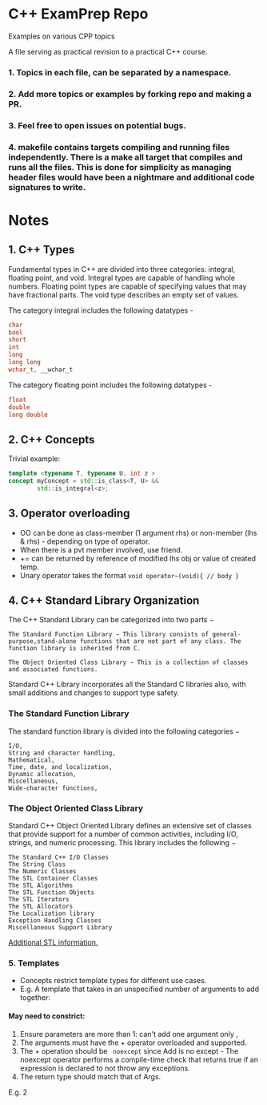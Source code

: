 # C++ ExamPrep Repo
Examples on various CPP topics

A file serving as practical revision to a practical C++ course.

### 1. Topics in each file, can be separated by a namespace.
### 2. Add more topics or examples by forking repo and making a PR.
### 3. Feel free to open issues on potential bugs.
### 4. makefile contains targets compiling and running files independently. There is a make all target that compiles and runs all the files. This is done for simplicity as managing header files would have been a nightmare and additional code signatures to write.

# Notes

## 1. C++ Types

Fundamental types in C++ are divided into three categories: integral, floating point, and void. Integral types are capable of handling whole numbers. Floating point types are capable of specifying values that may have fractional parts. The void type describes an empty set of values.

The category integral includes the following datatypes -
```c++
char
bool
short
int
long
long long
wchar_t, __wchar_t
```

The category floating point includes the following datatypes -
```c++
float
double
long double
```

## 2. C++ Concepts

Trivial example:

```c++
template <typename T, typename U, int z >
concept myConcept = std::is_class<T, U> &&
        std::is_integral<z>;

```

## 3. Operator overloading


* OO can be done as class-member (1 argument rhs) or non-member (lhs & rhs) - depending on type of operator. 
* When there is a pvt member involved, use friend.
* += can be returned by reference of modified lhs obj or value of created temp.
* Unary operator takes the format ```void operator~(void){ // body }```
  
## 4. C++ Standard Library Organization

The C++ Standard Library can be categorized into two parts −

    The Standard Function Library − This library consists of general-purpose,stand-alone functions that are not part of any class. The function library is inherited from C.

    The Object Oriented Class Library − This is a collection of classes and associated functions.

Standard C++ Library incorporates all the Standard C libraries also, with small additions and changes to support type safety.
### The Standard Function Library

The standard function library is divided into the following categories −

    I/O,
    String and character handling,
    Mathematical,
    Time, date, and localization,
    Dynamic allocation,
    Miscellaneous,
    Wide-character functions,

### The Object Oriented Class Library

Standard C++ Object Oriented Library defines an extensive set of classes that provide support for a number of common activities, including I/O, strings, and numeric processing. This library includes the following −

    The Standard C++ I/O Classes
    The String Class
    The Numeric Classes
    The STL Container Classes
    The STL Algorithms
    The STL Function Objects
    The STL Iterators
    The STL Allocators
    The Localization library
    Exception Handling Classes
    Miscellaneous Support Library

[Additional STL information.](https://www.geeksforgeeks.org/the-c-standard-template-library-stl/)

### 5. Templates

* Concepts restrict template types for different use cases.
* E.g. A template that takes in an unspecified number of arguments to add together:

#### May need to constrict:
1. Ensure parameters are more than 1: can't add one argument only ,
2. The arguments must have the + operator overloaded and supported.
3. The + operation should be ``` noexcept``` since Add is no except - The noexcept operator performs a compile-time check that returns true if an expression is declared to not throw any exceptions.
4. The return type should match that of Args.

E.g. 2